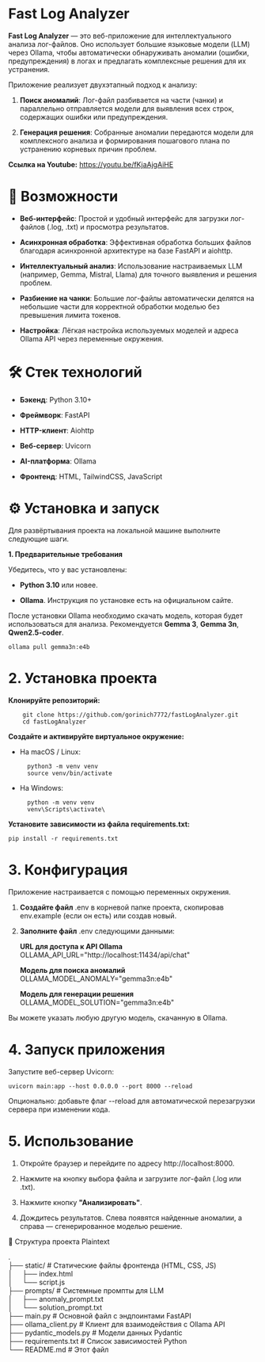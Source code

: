 # Fast Log Analyzer
**Fast Log Analyzer** — это веб-приложение для интеллектуального анализа лог-файлов. Оно использует большие языковые модели (LLM) через Ollama, чтобы автоматически обнаруживать аномалии (ошибки, предупреждения) в логах и предлагать комплексные решения для их устранения.

Приложение реализует двухэтапный подход к анализу:

1. **Поиск аномалий**: Лог-файл разбивается на части (чанки) и параллельно отправляется модели для выявления всех строк, содержащих ошибки или предупреждения.

3. **Генерация решения**: Собранные аномалии передаются модели для комплексного анализа и формирования пошагового плана по устранению корневых причин проблем.

**Ссылка на Youtube:** https://youtu.be/fKjaAjgAiHE

# 🚀 Возможности

- **Веб-интерфейс**: Простой и удобный интерфейс для загрузки лог-файлов (.log, .txt) и просмотра результатов. 

- **Асинхронная обработка**: Эффективная обработка больших файлов благодаря асинхронной архитектуре на базе FastAPI и aiohttp. 

- **Интеллектуальный анализ**: Использование настраиваемых LLM (например, Gemma, Mistral, Llama) для точного выявления и решения проблем.

- **Разбиение на чанки**: Большие лог-файлы автоматически делятся на небольшие части для корректной обработки моделью без превышения лимита токенов. 

- **Настройка**: Лёгкая настройка используемых моделей и адреса Ollama API через переменные окружения.

# 🛠️ Стек технологий
- **Бэкенд**: Python 3.10+

- **Фреймворк**: FastAPI 

- **HTTP-клиент**: Aiohttp 

- **Веб-сервер**: Uvicorn 

- **AI-платформа**: Ollama

- **Фронтенд**: HTML, TailwindCSS, JavaScript

# ⚙️ Установка и запуск
Для развёртывания проекта на локальной машине выполните следующие шаги.

**1. Предварительные требования**

Убедитесь, что у вас установлены:

- **Python 3.10** или новее.

- **Ollama**. Инструкция по установке есть на официальном сайте.

После установки Ollama необходимо скачать модель, которая будет использоваться для анализа. Рекомендуется **Gemma 3**, **Gemma 3n**, **Qwen2.5-coder**.

    ollama pull gemma3n:e4b

# 2. Установка проекта
**Клонируйте репозиторий:**

        git clone https://github.com/gorinich7772/fastLogAnalyzer.git
        cd fastLogAnalyzer

**Создайте и активируйте виртуальное окружение:**

- На macOS / Linux:

        python3 -m venv venv
        source venv/bin/activate

- На Windows:

        python -m venv venv
        venv\Scripts\activate\

**Установите зависимости из файла requirements.txt:**

    pip install -r requirements.txt

# 3. Конфигурация
Приложение настраивается с помощью переменных окружения.

1. **Создайте файл** .env в корневой папке проекта, скопировав env.example (если он есть) или создав новый.

1. **Заполните файл** .env следующими данными:

    **URL для доступа к API Ollama**
    OLLAMA_API_URL="http://localhost:11434/api/chat"

    **Модель для поиска аномалий**
    OLLAMA_MODEL_ANOMALY="gemma3n:e4b"

    **Модель для генерации решения**
    OLLAMA_MODEL_SOLUTION="gemma3n:e4b"

Вы можете указать любую другую модель, скачанную в Ollama.

# 4. Запуск приложения
Запустите веб-сервер Uvicorn:

    uvicorn main:app --host 0.0.0.0 --port 8000 --reload

Опционально: добавьте флаг --reload для автоматической перезагрузки сервера при изменении кода.

# 5. Использование
1. Откройте браузер и перейдите по адресу http://localhost:8000.

3. Нажмите на кнопку выбора файла и загрузите лог-файл (.log или .txt).

5. Нажмите кнопку **"Анализировать"**.

7. Дождитесь результатов. Слева появятся найденные аномалии, а справа — сгенерированное моделью решение.

📁 Структура проекта
Plaintext

.  
├── static/              # Статические файлы фронтенда (HTML, CSS, JS)  
│&nbsp;&nbsp;&nbsp;&nbsp;&nbsp;├── index.html  
│&nbsp;&nbsp;&nbsp;&nbsp;&nbsp;└── script.js  
├── prompts/             # Системные промпты для LLM  
│&nbsp;&nbsp;&nbsp;&nbsp;&nbsp;├── anomaly_prompt.txt  
│&nbsp;&nbsp;&nbsp;&nbsp;&nbsp;└── solution_prompt.txt  
├── main.py              # Основной файл с эндпоинтами FastAPI  
├── ollama_client.py     # Клиент для взаимодействия с Ollama API  
├── pydantic_models.py   # Модели данных Pydantic  
├── requirements.txt     # Список зависимостей Python  
└── README.md            # Этот файл  